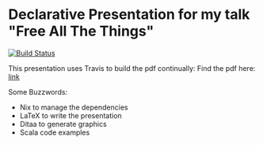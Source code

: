 # Declarative Presentation for my talk "Free All The Things"

[![Build Status](https://travis-ci.org/markus1189/free-all-the-things.svg?branch=master)](https://travis-ci.org/markus1189/free-all-the-things)

This presentation uses Travis to build the pdf continually: Find the pdf here: [link](https://raw.githubusercontent.com/markus1189/free-all-the-things/master/result/slides.pdf)

Some Buzzwords:
- Nix to manage the dependencies
- LaTeX to write the presentation
- Ditaa to generate graphics
- Scala code examples
